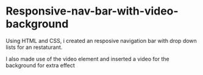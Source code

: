 # Responsive-nav-bar-with-video-background

Using HTML and CSS, i created an resposive navigation bar with drop down lists for an restaturant.

I also made use of the video element and inserted a video for the background for extra effect
